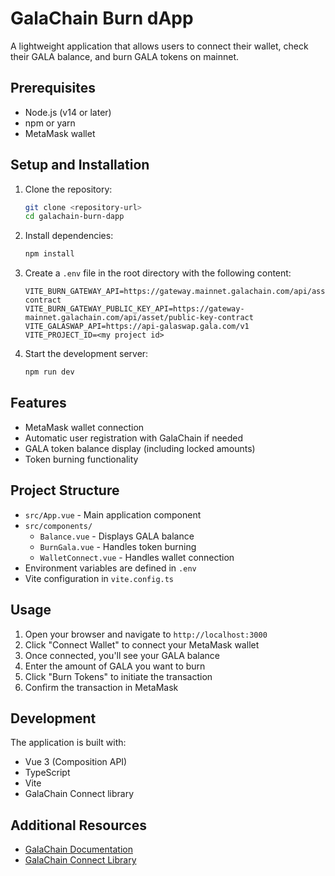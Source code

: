 # GalaChain Burn dApp

A lightweight application that allows users to connect their wallet, check their GALA balance, and burn GALA tokens on mainnet.

## Prerequisites

- Node.js (v14 or later)
- npm or yarn
- MetaMask wallet

## Setup and Installation

1. Clone the repository:
   ```bash
   git clone <repository-url>
   cd galachain-burn-dapp
   ```

2. Install dependencies:
   ```bash
   npm install
   ```

3. Create a `.env` file in the root directory with the following content:
   ```
   VITE_BURN_GATEWAY_API=https://gateway.mainnet.galachain.com/api/asset/token-contract
   VITE_BURN_GATEWAY_PUBLIC_KEY_API=https://gateway-mainnet.galachain.com/api/asset/public-key-contract
   VITE_GALASWAP_API=https://api-galaswap.gala.com/v1
   VITE_PROJECT_ID=<my project id>
   ```

4. Start the development server:
   ```bash
   npm run dev
   ```

## Features

- MetaMask wallet connection
- Automatic user registration with GalaChain if needed
- GALA token balance display (including locked amounts)
- Token burning functionality

## Project Structure

- `src/App.vue` - Main application component
- `src/components/`
  - `Balance.vue` - Displays GALA balance
  - `BurnGala.vue` - Handles token burning
  - `WalletConnect.vue` - Handles wallet connection
- Environment variables are defined in `.env`
- Vite configuration in `vite.config.ts`

## Usage

1. Open your browser and navigate to `http://localhost:3000`
2. Click "Connect Wallet" to connect your MetaMask wallet
3. Once connected, you'll see your GALA balance
4. Enter the amount of GALA you want to burn
5. Click "Burn Tokens" to initiate the transaction
6. Confirm the transaction in MetaMask

## Development

The application is built with:
- Vue 3 (Composition API)
- TypeScript
- Vite
- GalaChain Connect library

## Additional Resources

- [GalaChain Documentation](https://docs.galachain.com)
- [GalaChain Connect Library](https://github.com/GalaChain/sdk)

